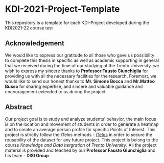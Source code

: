 # KDI-2021-Project-Template
This repository is a template for each KDI-Project developed during the KDI2021-22 course
test

## Acknowledgement
We would like to express our gratitude to all those who gave us possibility to complete this thesis in specific as well as academic supporting in general that we received during the time of our studying at the Trento University.
we wish to express my sincere thanks to **Professor Fausto Giunchiglia** for providing us with all the necessary facilities for the research. Foremost, we would like to send our honest thanks to **Mr. Simone Bocca** and **Mr.Matteo Busso** for sharing expertise, and sincere and valuable guidance and encouragement extended to us during the project.
## Abstract
Our project goal is to study and analyze students’ behavior, the main focus is on the location and movement of students in order to generate a heatmap and to create an average person profile for specific Points of Interest. This project is strictly follow the iTelos methods - [iTelos](https://arxiv.org/abs/2105.09418) in order to secure the reusability of the dataset for any future project.
This project is belong to the course *Knowledge and Data Itergration* of *Trento University*. All the project material is provided and teached by our **Professor Fausto Giunchiglia** and his team - **DISI Group**


